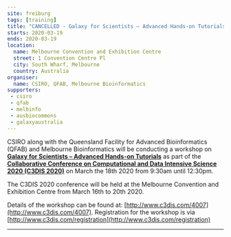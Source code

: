 ```yaml
---
site: freiburg
tags: [training]
title: "CANCELLED - Galaxy for Scientists – Advanced Hands-on Tutorials @ C3DIS 2020 Melbourne"
starts: 2020-03-19
ends: 2020-03-19
location:
  name: Melbourne Convention and Exhibition Centre
  street: 1 Convention Centre Pl
  city: South Wharf, Melbourne
  country: Australia
organiser:
  name: CSIRO, QFAB, Melbourne Bioinformatics
supporters:
 - csiro
 - qfab
 - melbinfo
 - ausbiocommons
 - galaxyaustralia
---
```


CSIRO along with the Queensland Facility for Advanced Bioinformatics (QFAB) and Melbourne Bioinformatics will be conducting a workshop on [**Galaxy for Scientists – Advanced Hands-on Tutorials**](http://www.c3dis.com/4007) as part of the [**Collaborative Conference on Computational and Data Intensive Science 2020 (C3DIS 2020)**](http://www.c3dis.com/) on March the 18th 2020 from 9:30am until 12:30pm.

The C3DIS 2020 conference will be held at the Melbourne Convention and Exhibition Centre from March 16th to 20th 2020.

Details of the workshop can be found at: [http://www.c3dis.com/4007](http://www.c3dis.com/4007). Registration for the workshop is via [http://www.c3dis.com/registration](http://www.c3dis.com/registration)

---
